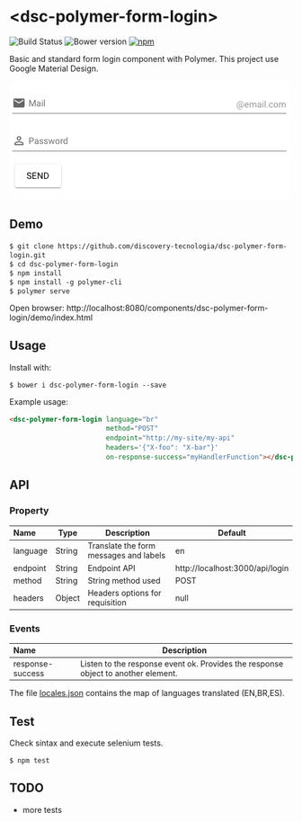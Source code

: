 # &#60;dsc-polymer-form-login&#62;

![Build Status](https://travis-ci.org/discovery-tecnologia/dsc-polymer-form-login.svg?branch=master)
![Bower version](https://img.shields.io/bower/v/dsc-polymer-form-login.svg)
[![npm](https://img.shields.io/npm/l/express.svg)]()

Basic and standard form login component with Polymer. This project use Google Material Design.

![demo](https://raw.githubusercontent.com/discovery-tecnologia/dsc-polymer-form-login/master/docs/img/form.png)

## Demo

```
$ git clone https://github.com/discovery-tecnologia/dsc-polymer-form-login.git
$ cd dsc-polymer-form-login
$ npm install
$ npm install -g polymer-cli
$ polymer serve
```
Open browser: http://localhost:8080/components/dsc-polymer-form-login/demo/index.html

## Usage

Install with:

```
$ bower i dsc-polymer-form-login --save
```

Example usage:

```html
<dsc-polymer-form-login language="br" 
                        method="POST"
                        endpoint="http://my-site/my-api" 
                        headers='{"X-foo": "X-bar"}'
                        on-response-success="myHandlerFunction"></dsc-polymer-form-login>
```

## API

### Property
| Name     | Type    | Description                           | Default                           |
|:---------|---------|---------------------------------------|-----------------------------------|
| language | String  |Translate the form messages and labels | en                                |
| endpoint | String  |Endpoint API                           | http://localhost:3000/api/login   |
| method   | String  |String method used                     | POST                              |
| headers  | Object  |Headers options for requisition        | null                              |

### Events
| Name             | Description                                                                      |
|:-----------------|----------------------------------------------------------------------------------|
| response-success | Listen to the response event ok. Provides the response object to another element.|

The file [locales.json](https://github.com/discovery-tecnologia/dsc-polymer-form-login/blob/master/locales.json) contains the map of languages translated (EN,BR,ES).

## Test

Check sintax and execute selenium tests.

```
$ npm test
```

## TODO

 * more tests
